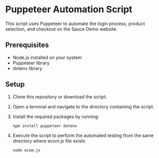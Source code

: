 # Puppeteer Automation Script

This script uses Puppeteer to automate the login process, product selection, and checkout on the Sauce Demo website.

## Prerequisites

- Node.js installed on your system
- Puppeteer library
- dotenv library

## Setup

1. Clone this repository or download the script.
2. Open a terminal and navigate to the directory containing the script.
3. Install the required packages by running:

   ```bash
   npm install puppeteer dotenv
4. Execute the script to perform the automated testing from the same directory where ecom.js file exists

   ```bash
   node ecom.js

